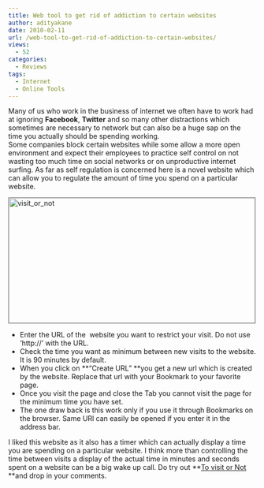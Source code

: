 ```yaml
---
title: Web tool to get rid of addiction to certain websites
author: adityakane
date: 2010-02-11
url: /web-tool-to-get-rid-of-addiction-to-certain-websites/
views:
  - 52
categories:
  - Reviews
tags:
  - Internet
  - Online Tools
---
```

Many of us who work in the business of internet we often have to work had at ignoring **Facebook**, **Twitter** and so many other distractions which sometimes are necessary to network but can also be a huge sap on the time you actually should be spending working.  
Some companies block certain websites while some allow a more open environment and expect their employees to practice self control on not wasting too much time on social networks or on unproductive internet surfing. As far as self regulation is concerned here is a novel website which can allow you to regulate the amount of time you spend on a particular website.

<a href="http://tovisitornot.com/" onclick="_gaq.push(['_trackEvent', 'outbound-article', 'http://tovisitornot.com/', '']);" ><img class="alignnone size-full wp-image-20095" style="border: 1px solid grey" title="visit_or_not" src="http://cdn.devilsworkshop.org/files/2010/02/visit_or_not.png" alt="visit_or_not" width="500" height="254" /></a>

  * Enter the URL of the  website you want to restrict your visit. Do not use &#8216;http://&#8217; with the URL.
  * Check the time you want as minimum between new visits to the website. It is 90 minutes by default.
  * When you click on **&#8220;Create URL&#8221; **you get a new url which is created by the website. Replace that url with your Bookmark to your favorite page.
  * Once you visit the page and close the Tab you cannot visit the page for the minimum time you have set.
  * The one draw back is this work only if you use it through Bookmarks on the browser. Same URl can easily be opened if you enter it in the address bar.

I liked this website as it also has a timer which can actually display a time you are spending on a particular website. I think more than controlling the time between visits a display of the actual time in minutes and seconds spent on a website can be a big wake up call. Do try out **<a href="http://tovisitornot.com/" onclick="_gaq.push(['_trackEvent', 'outbound-article', 'http://tovisitornot.com/', 'To visit or Not']);" >To visit or Not</a> **and drop in your comments.
